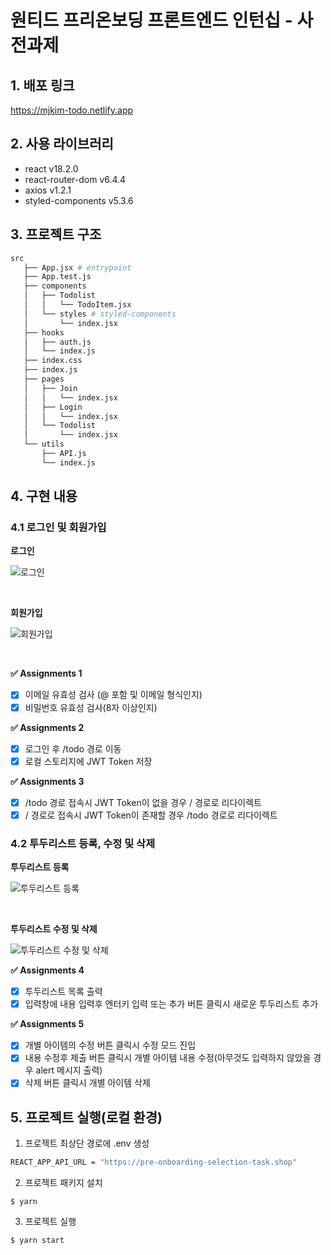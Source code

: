# 원티드 프리온보딩 프론트엔드 인턴십 - 사전과제

## 1. 배포 링크

<https://mjkim-todo.netlify.app>

## 2. 사용 라이브러리

- react v18.2.0
- react-router-dom v6.4.4
- axios v1.2.1
- styled-components v5.3.6

## 3. 프로젝트 구조

```bash
src
   ├── App.jsx # entrypoint
   ├── App.test.js
   ├── components
   │   ├── Todolist
   │   │   └── TodoItem.jsx
   │   └── styles # styled-components
   │       └── index.jsx
   ├── hooks
   │   ├── auth.js
   │   └── index.js
   ├── index.css
   ├── index.js
   ├── pages
   │   ├── Join
   │   │   └── index.jsx
   │   ├── Login
   │   │   └── index.jsx
   │   └── Todolist
   │       └── index.jsx
   └── utils
       ├── API.js
       └── index.js

```

## 4. 구현 내용

### 4.1 로그인 및 회원가입

**로그인**

![로그인](https://user-images.githubusercontent.com/48265915/206908539-f8f5b639-b543-474d-8b0e-56a9fdd18a45.gif)

<br />

**회원가입**

![회원가입](https://user-images.githubusercontent.com/48265915/206908546-caed4e95-d61e-4ff6-b2a4-415d0580f99e.gif)

<br />

**✅ Assignments 1**

- [x] 이메일 유효성 검사 (@ 포함 및 이메일 형식인지)
- [x] 비밀번호 유효성 검사(8자 이상인지)

**✅ Assignments 2**

- [x] 로그인 후 /todo 경로 이동
- [x] 로컬 스토리지에 JWT Token 저장

**✅ Assignments 3**

- [x] /todo 경로 접속시 JWT Token이 없을 경우 / 경로로 리다이렉트
- [x] / 경로로 접속시 JWT Token이 존재할 경우 /todo 경로로 리다이렉트

### 4.2 투두리스트 등록, 수정 및 삭제

**투두리스트 등록**

![투두리스트 등록](https://user-images.githubusercontent.com/48265915/206908559-568b21a9-7891-4898-8112-384c7fd7db12.gif)

<br />

**투두리스트 수정 및 삭제**

![투두리스트 수정 및 삭제](https://user-images.githubusercontent.com/48265915/206908571-f1dbffb6-90a0-4757-aab1-82fd73cab313.gif)

**✅ Assignments 4**

- [x] 투두리스트 목록 출력
- [x] 입력창에 내용 입력후 엔터키 입력 또는 추가 버튼 클릭시 새로운 투두리스트 추가

**✅ Assignments 5**

- [x] 개별 아이템의 수정 버튼 클릭시 수정 모드 진입
- [x] 내용 수정후 제출 버튼 클릭시 개별 아이템 내용 수정(아무것도 입력하지 않았을 경우 alert 메시지 출력)
- [x] 삭제 버튼 클릭시 개별 아이템 삭제

## 5. 프로젝트 실행(로컬 환경)

1. 프로젝트 최상단 경로에 .env 생성

```bash
REACT_APP_API_URL = "https://pre-onboarding-selection-task.shop"
```

2. 프로젝트 패키지 설치

```shell
$ yarn
```

3. 프로젝트 실행

```shell
$ yarn start
```
